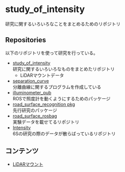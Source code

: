 # study_of_intensity
研究に関するいろいろなことをまとめるためのリポジトリ

## Repositories
以下のリポジトリを使って研究を行っている。
* [study_of_intensity](https://github.com/AtsukiUsui/study_of_intensity)  
研究に関するいろいろなものをまとめたリポジトリ
  * LiDARマウントデータ
* [separation_curve](https://github.com/AtsukiUsui/separation_curve)  
分離曲線に関するプログラムを作成している
* [illuminometer_pub](https://github.com/AtsukiUsui/illuminometer_pub)  
  ROSで照度計を動くようにするためのパッケージ
* [road_surface_recognition pkg](https://github.com/AtsukiUsui/road_surface_recognition)  
先行研究のパッケージ
* [road_surface_rosbag](https://github.com/AtsukiUsui/road_surface_rosbag)  
  実験データを載せてるリポジトリ
* [Intensity](https://github.com/AtsukiUsui/Intensity)  
6Sの研究の際のデータが散らばっているリポジトリ

## コンテンツ
* [LiDARマウント](https://github.com/AtsukiUsui/study_of_intensity/blob/main/LiDAR_mount_UTM30-LX/LIDAR_mount.md)
